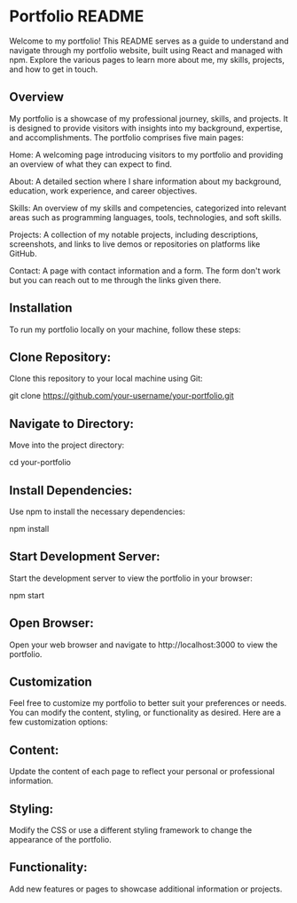 
# Portfolio README

Welcome to my portfolio! This README serves as a guide to understand and navigate through my portfolio website, built using React and managed with npm. Explore the various pages to learn more about me, my skills, projects, and how to get in touch.

## Overview
My portfolio is a showcase of my professional journey, skills, and projects. It is designed to provide visitors with insights into my background, expertise, and accomplishments. The portfolio comprises five main pages:

Home: 
A welcoming page introducing visitors to my portfolio and providing an overview of what they can expect to find.

About: 
A detailed section where I share information about my background, education, work experience, and career objectives.

Skills: 
An overview of my skills and competencies, categorized into relevant areas such as programming languages, tools, technologies, and soft skills.

Projects: A collection of my notable projects, including descriptions, screenshots, and links to live demos or repositories on platforms like GitHub.

Contact: 
A page with contact information and a form. The form don't work but you can reach out to me through the links given there.

## Installation

To run my portfolio locally on your machine, follow these steps:

## Clone Repository: 

Clone this repository to your local machine using Git:

git clone https://github.com/your-username/your-portfolio.git

## Navigate to Directory: 

Move into the project directory:

cd your-portfolio

## Install Dependencies: 

Use npm to install the necessary dependencies:

npm install

## Start Development Server: 

Start the development server to view the portfolio in your browser:

npm start

## Open Browser: 

Open your web browser and navigate to http://localhost:3000 to view the portfolio.

## Customization
Feel free to customize my portfolio to better suit your preferences or needs. You can modify the content, styling, or functionality as desired. Here are a few customization options:

## Content: 
Update the content of each page to reflect your personal or professional information.

## Styling: 
Modify the CSS or use a different styling framework to change the appearance of the portfolio.

## Functionality: 
Add new features or pages to showcase additional information or projects.
